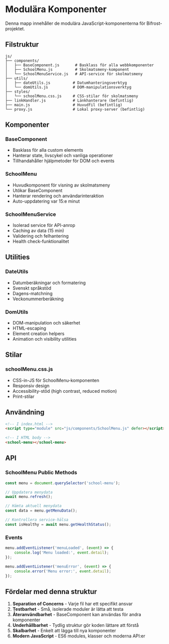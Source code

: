 # Modulära Komponenter

Denna mapp innehåller de modulära JavaScript-komponenterna för Bifrost-projektet.

## Filstruktur

```
js/
├── components/
│   ├── BaseComponent.js       # Basklass för alla webbkomponenter
│   ├── SchoolMenu.js          # Skolmatsmeny-komponent
│   └── SchoolMenuService.js   # API-service för skolmatsmeny
├── utils/
│   ├── dateUtils.js          # Datumhanteringsverktyg
│   └── domUtils.js           # DOM-manipulationsverktyg
├── styles/
│   └── schoolMenu.css.js     # CSS-stilar för skolmatsmeny
├── linkHandler.js            # Länkhanterare (befintlig)
├── main.js                   # Huvudfil (befintlig)
└── proxy.js                  # Lokal proxy-server (befintlig)
```

## Komponenter

### BaseComponent
- Basklass för alla custom elements
- Hanterar state, livscykel och vanliga operationer
- Tillhandahåller hjälpmetoder för DOM och events

### SchoolMenu
- Huvudkomponent för visning av skolmatsmeny
- Utökar BaseComponent
- Hanterar rendering och användarinteraktion
- Auto-uppdatering var 15:e minut

### SchoolMenuService
- Isolerad service för API-anrop
- Caching av data (15 min)
- Validering och felhantering
- Health check-funktionalitet

## Utilities

### DateUtils
- Datumberäkningar och formatering
- Svenskt språkstöd
- Dagens-matchning
- Veckonummerberäkning

### DomUtils
- DOM-manipulation och säkerhet
- HTML-escaping
- Element creation helpers
- Animation och visibility utilities

## Stilar

### schoolMenu.css.js
- CSS-in-JS för SchoolMenu-komponenten
- Responsiv design
- Accessibility-stöd (high contrast, reduced motion)
- Print-stilar

## Användning

```html
<!-- I index.html -->
<script type="module" src="js/components/SchoolMenu.js" defer></script>

<!-- I HTML body -->
<school-menu></school-menu>
```

## API

### SchoolMenu Public Methods
```javascript
const menu = document.querySelector('school-menu');

// Uppdatera menydata
await menu.refresh();

// Hämta aktuell menydata
const data = menu.getMenuData();

// Kontrollera service-hälsa
const isHealthy = await menu.getHealthStatus();
```

### Events
```javascript
menu.addEventListener('menuLoaded', (event) => {
    console.log('Menu loaded:', event.detail);
});

menu.addEventListener('menuError', (event) => {
    console.error('Menu error:', event.detail);
});
```

## Fördelar med denna struktur

1. **Separation of Concerns** - Varje fil har ett specifikt ansvar
2. **Testbarhet** - Små, isolerade moduler är lätta att testa
3. **Återanvändbarhet** - BaseComponent kan användas för andra komponenter
4. **Underhållbarhet** - Tydlig struktur gör koden lättare att förstå
5. **Skalbarhet** - Enkelt att lägga till nya komponenter
6. **Modern JavaScript** - ES6 modules, klasser och moderna API:er